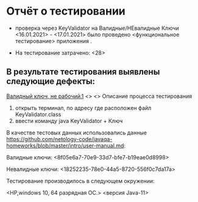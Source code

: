 # Отчёт о тестировании <KeyValidator>
* проверка через KeyValidator на Валидные/НЕвалидные Ключи
<16.01.2021> - <17.01.2021> было проведено <функциональное тестирование> приложения <KeyValidator>.

* На тестирование затрачено: <28>

## В результате тестирования выявлены следующие дефекты:

[Валидный ключ, не рабочий.1](https://github.com/avet87/Work1/issues/1#issue-787758235)
<>
<>
Описание процесса тестирования
1. открыть терминал, по адресу где расположен файл KeyValidator.class
2. ввести команду java KeyValidator + Ключ


В качестве тестовых данных использовались данные <https://github.com/netology-code/javaqa-homeworks/blob/master/intro/user-manual.md>:

Валидные ключи:
<8f05e6a7-70e9-33d7-bfe7-b19eae0d8998>
<b295bc63-9f03-3b4b-af80-969b39f8c262>
<c19a8cf9-5c3a-37c5-b7f3-d16d38a0c180>

Невалидные ключи:
<18252235-78e0-44a5-8720-556f0c7da17a>
<e66075b6-ddad-445e-baf6-161b3289522b>
<b6d53250-f07e-4352-a293-6102ddf7f1ca>
<c2bc778a-1cb9-46c6-b435-0489649d2a42>

Тестирование производилось в следующем окружении:

<HP,windows 10, 64 разрядная ОС.>
<версия Java-11>
